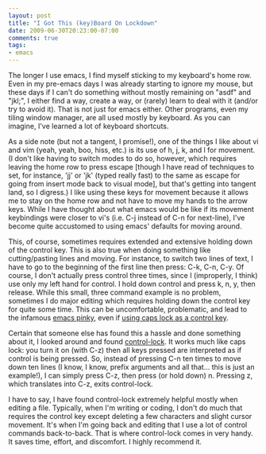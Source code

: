 ```yaml
---
layout: post
title: "I Got This (key)Board On Lockdown"
date: 2009-06-30T20:23:00-07:00
comments: true
tags:
- emacs
---
```

The longer I use emacs, I find myself sticking to my keyboard's home row. Even in my pre-emacs days I was already starting to ignore my mouse, but these days if I can't do something without mostly remaining on "asdf" and "jkl;", I either find a way, create a way, or (rarely) learn to deal with it (and/or try to avoid it). That is not just for emacs either. Other programs, even my tiling window manager, are all used mostly by keyboard. As you can imagine, I've learned a lot of keyboard shortcuts.
<!--more-->
As a side note (but not a tangent, I promise!), one of the things I like about vi and vim (yeah, yeah, boo, hiss, etc.) is its use of h, j, k, and l for movement. (I don't like having to switch modes to do so, however, which requires leaving the home row to press escape [though I have read of techniques to set, for instance, 'jj' or 'jk' (typed really fast) to the same as escape for going from insert mode back to visual mode], but that's getting into tangent land, so I digress.) I like using these keys for movement because it allows me to stay on the home row and not have to move my hands to the arrow keys. While I have thought about what emacs would be like if its movement keybindings were closer to vi's (i.e. C-j instead of C-n for next-line), I've become quite accustomed to using emacs' defaults for moving around.

This, of course, sometimes requires extended and extensive holding down of the control key. This is also true when doing something like cutting/pasting lines and moving. For instance, to switch two lines of text, I have to go to the beginning of the first line then press: C-k, C-n, C-y. Of course, I don't actually press control three times, since I (improperly, I think) use only my left hand for control. I hold down control and press k, n, y, then release. While this small, three command example is no problem, sometimes I do major editing which requires holding down the control key for quite some time. This can be uncomfortable, problematic, and lead to the infamous [emacs pinky](http://en.wikipedia.org/wiki/Emacs#Emacs_Pinky), even if [using caps lock as a control key](http://www.emacswiki.org/emacs/MovingTheCtrlKey).

Certain that someone else has found this a hassle and done something about it, I looked around and found [control-lock](http://www.emacswiki.org/emacs/ControlLock). It works much like caps lock: you turn it on (with C-z) then all keys pressed are interpreted as if control is being pressed. So, instead of pressing C-n ten times to move down ten lines (I know, I know, prefix arguments and all that... this is just an example!), I can simply press C-z, then press (or hold down) n. Pressing z, which translates into C-z, exits control-lock.

I have to say, I have found control-lock extremely helpful mostly when editing a file. Typically, when I'm writing or coding, I don't do much that requires the control key except deleting a few characters and slight cursor movement. It's when I'm going back and editing that I use a lot of control commands back-to-back. That is where control-lock comes in very handy. It saves time, effort, and discomfort. I highly recommend it.
